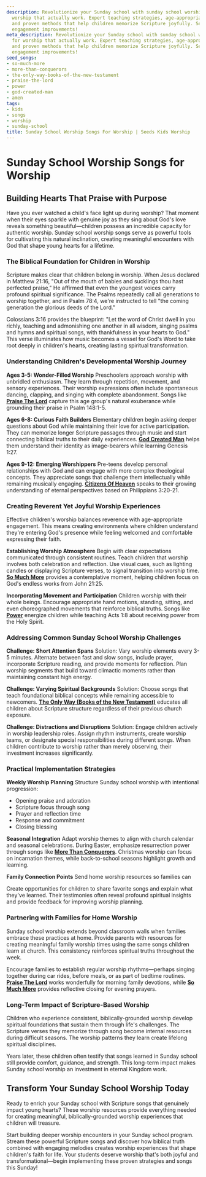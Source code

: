 ```yaml
---
description: Revolutionize your Sunday school with sunday school worship songs for
  worship that actually work. Expert teaching strategies, age-appropriate activities,
  and proven methods that help children memorize Scripture joyfully. See dramatic
  engagement improvements!
meta_description: Revolutionize your Sunday school with sunday school worship songs
  for worship that actually work. Expert teaching strategies, age-appropriate activities,
  and proven methods that help children memorize Scripture joyfully. See dramatic
  engagement improvements!
seed_songs:
- so-much-more
- more-than-conquerors
- the-only-way-books-of-the-new-testament
- praise-the-lord
- power
- god-created-man
- amen
tags:
- kids
- songs
- worship
- sunday-school
title: Sunday School Worship Songs For Worship | Seeds Kids Worship
---
```

# Sunday School Worship Songs for Worship

## Building Hearts That Praise with Purpose

Have you ever watched a child's face light up during worship? That moment when their eyes sparkle with genuine joy as they sing about God's love reveals something beautiful—children possess an incredible capacity for authentic worship. Sunday school worship songs serve as powerful tools for cultivating this natural inclination, creating meaningful encounters with God that shape young hearts for a lifetime.

### The Biblical Foundation for Children in Worship

Scripture makes clear that children belong in worship. When Jesus declared in Matthew 21:16, "Out of the mouth of babies and sucklings thou hast perfected praise," He affirmed that even the youngest voices carry profound spiritual significance. The Psalms repeatedly call all generations to worship together, and in Psalm 78:4, we're instructed to tell "the coming generation the glorious deeds of the Lord."

Colossians 3:16 provides the blueprint: "Let the word of Christ dwell in you richly, teaching and admonishing one another in all wisdom, singing psalms and hymns and spiritual songs, with thankfulness in your hearts to God." This verse illuminates how music becomes a vessel for God's Word to take root deeply in children's hearts, creating lasting spiritual transformation.

### Understanding Children's Developmental Worship Journey

**Ages 3-5: Wonder-Filled Worship**
Preschoolers approach worship with unbridled enthusiasm. They learn through repetition, movement, and sensory experiences. Their worship expressions often include spontaneous dancing, clapping, and singing with complete abandonment. Songs like **[Praise The Lord](https://seedskidsworship.com/product/praise-the-lord-psalm-1451-5/)** capture this age group's natural exuberance while grounding their praise in Psalm 148:1-5.

**Ages 6-8: Curious Faith Builders**
Elementary children begin asking deeper questions about God while maintaining their love for active participation. They can memorize longer Scripture passages through music and start connecting biblical truths to their daily experiences. **[God Created Man](https://seedskidsworship.com/product/god-created-man-genesis-127/)** helps them understand their identity as image-bearers while learning Genesis 1:27.

**Ages 9-12: Emerging Worshippers**
Pre-teens develop personal relationships with God and can engage with more complex theological concepts. They appreciate songs that challenge them intellectually while remaining musically engaging. **[Citizens Of Heaven](https://seedskidsworship.com/product/power/)** speaks to their growing understanding of eternal perspectives based on Philippians 3:20-21.

### Creating Reverent Yet Joyful Worship Experiences

Effective children's worship balances reverence with age-appropriate engagement. This means creating environments where children understand they're entering God's presence while feeling welcomed and comfortable expressing their faith.

**Establishing Worship Atmosphere**
Begin with clear expectations communicated through consistent routines. Teach children that worship involves both celebration and reflection. Use visual cues, such as lighting candles or displaying Scripture verses, to signal transition into worship time. **[So Much More](https://seedskidsworship.com/product/so-much-more-john-2125-esv/)** provides a contemplative moment, helping children focus on God's endless works from John 21:25.

**Incorporating Movement and Participation**
Children worship with their whole beings. Encourage appropriate hand motions, standing, sitting, and even choreographed movements that reinforce biblical truths. Songs like **[Power](https://seedskidsworship.com/product/power-acts-18/)** energize children while teaching Acts 1:8 about receiving power from the Holy Spirit.

### Addressing Common Sunday School Worship Challenges

**Challenge: Short Attention Spans**
Solution: Vary worship elements every 3-5 minutes. Alternate between fast and slow songs, include prayer, incorporate Scripture reading, and provide moments for reflection. Plan worship segments that build toward climactic moments rather than maintaining constant high energy.

**Challenge: Varying Spiritual Backgrounds**
Solution: Choose songs that teach foundational biblical concepts while remaining accessible to newcomers. **[The Only Way (Books of the New Testament)](https://seedskidsworship.com/product/the-new-testament-song/)** educates all children about Scripture structure regardless of their previous church exposure.

**Challenge: Distractions and Disruptions**
Solution: Engage children actively in worship leadership roles. Assign rhythm instruments, create worship teams, or designate special responsibilities during different songs. When children contribute to worship rather than merely observing, their investment increases significantly.

### Practical Implementation Strategies

**Weekly Worship Planning**
Structure Sunday school worship with intentional progression:
- Opening praise and adoration
- Scripture focus through song
- Prayer and reflection time
- Response and commitment
- Closing blessing

**Seasonal Integration**
Adapt worship themes to align with church calendar and seasonal celebrations. During Easter, emphasize resurrection power through songs like **[More Than Conquerors](https://seedskidsworship.com/product/more-than-conquerors-romans-837/)**. Christmas worship can focus on incarnation themes, while back-to-school seasons highlight growth and learning.

**Family Connection Points**
Send home worship resources so families can

Create opportunities for children to share favorite songs and explain what they've learned. Their testimonies often reveal profound spiritual insights and provide feedback for improving worship planning.

### Partnering with Families for Home Worship

Sunday school worship extends beyond classroom walls when families embrace these practices at home. Provide parents with resources for creating meaningful family worship times using the same songs children learn at church. This consistency reinforces spiritual truths throughout the week.

Encourage families to establish regular worship rhythms—perhaps singing together during car rides, before meals, or as part of bedtime routines. **[Praise The Lord](https://seedskidsworship.com/product/praise-the-lord-psalm-1451-5/)** works wonderfully for morning family devotions, while **[So Much More](https://seedskidsworship.com/product/so-much-more-john-2125-esv/)** provides reflective closing for evening prayers.

### Long-Term Impact of Scripture-Based Worship

Children who experience consistent, biblically-grounded worship develop spiritual foundations that sustain them through life's challenges. The Scripture verses they memorize through song become internal resources during difficult seasons. The worship patterns they learn create lifelong spiritual disciplines.

Years later, these children often testify that songs learned in Sunday school still provide comfort, guidance, and strength. This long-term impact makes Sunday school worship an investment in eternal Kingdom work.

## Transform Your Sunday School Worship Today

Ready to enrich your Sunday school with Scripture songs that genuinely impact young hearts? These worship resources provide everything needed for creating meaningful, biblically-grounded worship experiences that children will treasure.

Start building deeper worship encounters in your Sunday school program. Stream these powerful Scripture songs and discover how biblical truth combined with engaging melodies creates worship experiences that shape children's faith for life. Your students deserve worship that's both joyful and transformational—begin implementing these proven strategies and songs this Sunday!

<script type="application/ld+json">
{
  "@context": "https://schema.org",
  "@type": "Article",
  "headline": "Sunday School Worship Songs For Worship",
  "author": {
    "@type": "Organization",
    "name": "Seeds Kids Worship"
  },
  "publisher": {
    "@type": "Organization",
    "name": "Seeds Kids Worship",
    "logo": {
      "@type": "ImageObject",
      "url": "https://seedskidsworship.com/logo.png"
    }
  },
  "datePublished": "2025-09-08T12:05:34.892351",
  "dateModified": "2025-09-08T12:05:34.892377",
  "description": "Revolutionize your Sunday school with sunday school worship songs for worship that actually work. Expert teaching strategies, age-appropriate activities, and pr",
  "mainEntityOfPage": {
    "@type": "WebPage",
    "@id": "https://seedskidsworship.com/activities/sunday-school-worship-songs-for-worship/"
  }
}
</script>

<script type="application/ld+json">
{
  "@context": "https://schema.org",
  "@type": "Product",
  "name": "So Much More",
  "description": "Contemplative song about the endless depth of Jesus' works and God's love from John 21:25",
  "url": "https://seedskidsworship.com/product/so-much-more-john-2125-esv/",
  "brand": {
    "@type": "Brand",
    "name": "Seeds Kids Worship"
  },
  "category": "Children's Christian Music",
  "album": "Sing God\u2019s Word"
}
</script>

<script type="application/ld+json">
{
  "@context": "https://schema.org",
  "@type": "Product",
  "name": "More Than Conquerors",
  "description": "Powerful song declaring God as mighty to save and rejoicing over us from Zephaniah 3:17",
  "url": "https://seedskidsworship.com/product/more-than-conquerors-romans-837/",
  "brand": {
    "@type": "Brand",
    "name": "Seeds Kids Worship"
  },
  "category": "Children's Christian Music",
  "album": "Seeds of Character"
}
</script>

<script type="application/ld+json">
{
  "@context": "https://schema.org",
  "@type": "Product",
  "name": "The Only Way (Books of the New Testament)",
  "description": "Educational song teaching the 27 books of the New Testament",
  "url": "https://seedskidsworship.com/product/the-new-testament-song/",
  "brand": {
    "@type": "Brand",
    "name": "Seeds Kids Worship"
  },
  "category": "Children's Christian Music",
  "album": "Seeds of Character"
}
</script>

<script type="application/ld+json">
{
  "@
